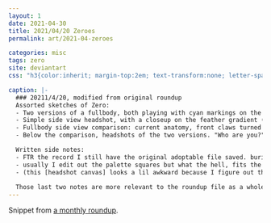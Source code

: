 ```yaml
---
layout: 1
date: 2021-04-30
title: 2021/04/20 Zeroes
permalink: art/2021-04-zeroes

categories: misc
tags: zero
site: deviantart
css: "h3{color:inherit; margin-top:2em; text-transform:none; letter-spacing:0.025em;} #date{display:none;}"

caption: |-
  ### 20211/4/20, modified from original roundup
  Assorted sketches of Zero:
  - Two versions of a fullbody, both playing with cyan markings on the wings.
  - Simple side view headshot, with a closeup on the feather gradient (cyan to pink).
  - Fullbody side view comparison: current anatomy, front claws turned outward slightly; and one "based on [the] original adopt by [GlitchedBat](https://www.deviantart.com/glitchedbat)" which also has "toe beans" (paws).
  - Below the comparison, headshots of the two versions. "Who are you?" asks Zero; "I'm you," says the original Zero, "but older and less blinding."

  Written side notes:
  - FTR the record I still have the original adoptable file saved. buried in folders from <u>2012</u>. <em style="text-transform:uppercase;font-style:normal;">wack</em>
  - usually I edit out the palette squares but what the hell, fits the sketchiness
  - (this [headshot canvas] looks a lil awkward because I figure out the layout as I go along and forgot a doodle, oops.)
  
  Those last two notes are more relevant to the roundup file as a whole, but figured I'd transcribe them anyway.
---
```

Snippet from [a monthly roundup](https://www.deviantart.com/a-flyleaf/art/sketchdump-roundup-04-2021-Long-Mode-878015249).<!--Date fudged for backend site generation reasons.-->